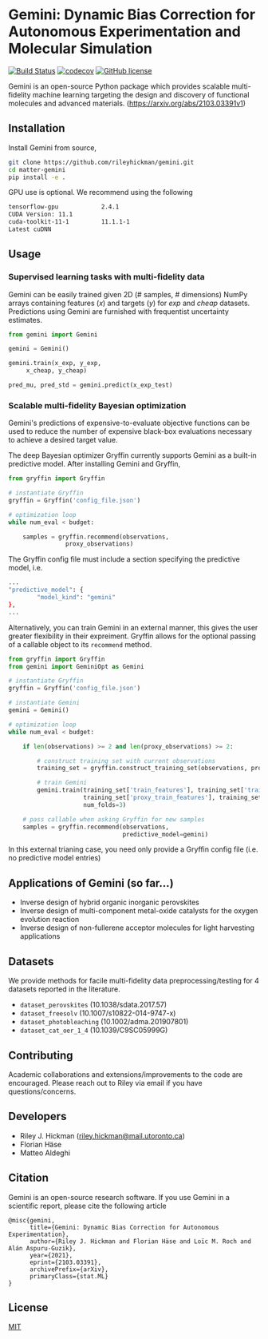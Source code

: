 # Gemini: Dynamic Bias Correction for Autonomous Experimentation and Molecular Simulation

[![Build Status](https://travis-ci.com/rileyhickman/gemini.svg?token=N6jxEx5YcAwy6gVv2bNh&branch=release)](https://travis-ci.com/rileyhickman/gemini)
[![codecov](https://codecov.io/gh/rileyhickman/gemini/branch/release/graph/badge.svg?token=Bdt22mbq31)](https://codecov.io/gh/rileyhickman/gemini)
[![GitHub license](https://img.shields.io/github/license/Naereen/StrapDown.js.svg)](https://github.com/Naereen/StrapDown.js/blob/master/LICENSE)
<!-- [![PyPI pyversions](https://img.shields.io/pypi/pyversions/ansicolortags.svg)](https://pypi.python.org/pypi/ansicolortags/) -->

Gemini is an open-source Python package which provides scalable multi-fidelity machine learning targeting
the design and discovery of functional molecules and advanced materials. (https://arxiv.org/abs/2103.03391v1)

## Installation

<!-- Use the package manager [pip](https://pip.pypa.io/en/stable/) to install Gemini.

```bash
pip install matter-gemini
``` -->

Install Gemini from source,

```bash
git clone https://github.com/rileyhickman/gemini.git
cd matter-gemini
pip install -e .
```

GPU use is optional. We recommend using the following

```bash
tensorflow-gpu            2.4.1
CUDA Version: 11.1
cuda-toolkit-11-1         11.1.1-1
Latest cuDNN
```

## Usage

### Supervised learning tasks with multi-fidelity data

Gemini can be easily trained given 2D (# samples, # dimensions) NumPy arrays containing
features (_x_) and targets (_y_) for _exp_ and _cheap_ datasets. Predictions using Gemini are
furnished with frequentist uncertainty estimates.

```python
from gemini import Gemini

gemini = Gemini()

gemini.train(x_exp, y_exp,
	 x_cheap, y_cheap)

pred_mu, pred_std = gemini.predict(x_exp_test)

```

### Scalable multi-fidelity Bayesian optimization

Gemini's predictions of expensive-to-evaluate objective functions can be used to
reduce the number of expensive black-box evaluations necessary to
achieve a desired target value.

The deep Bayesian optimizer Gryffin currently supports Gemini as a built-in predictive model.
After installing Gemini and Gryffin,

```python
from gryffin import Gryffin

# instantiate Gryffin
gryffin = Gryffin('config_file.json')

# optimization loop
while num_eval < budget:

    samples = gryffin.recommend(observations,
				proxy_observations)
```

The Gryffin config file must include a section specifying the predictive model, i.e.

```bash
...
"predictive_model": {
		"model_kind": "gemini"
},
...
```

Alternatively, you can train Gemini in an external manner, this gives the user
greater flexibility in their expreiment. Gryffin allows for the optional passing of
a callable object to its `recommend` method.

```python
from gryffin import Gryffin
from gemini import GeminiOpt as Gemini

# instantiate Gryffin
gryffin = Gryffin('config_file.json')

# instantiate Gemini
gemini = Gemini()

# optimization loop
while num_eval < budget:

    if len(observations) >= 2 and len(proxy_observations) >= 2:

        # construct training set with current observations
        training_set = gryffin.construct_training_set(observations, proxy_observations)

        # train Gemini
        gemini.train(training_set['train_features'], training_set['train_targets'],
                     training_set['proxy_train_features'], training_set['proxy_train_targets'],
                     num_folds=3)

    # pass callable when asking Gryffin for new samples
    samples = gryffin.recommend(observations,
                                predictive_model=gemini)
```

In this external trianing case, you need only provide a Gryffin config file (i.e. no predictive
model entries)


## Applications of Gemini (so far...)

* Inverse design of hybrid organic inorganic perovskites
* Inverse design of multi-component metal-oxide catalysts for the oxygen evolution reaction
* Inverse design of non-fullerene acceptor molecules for light harvesting applications


## Datasets

We provide methods for facile multi-fidelity data preprocessing/testing for 4 datasets reported in
the literature.

* `dataset_perovskites` (10.1038/sdata.2017.57)
* `dataset_freesolv` (10.1007/s10822-014-9747-x)
* `dataset_photobleaching` (10.1002/adma.201907801)
* `dataset_cat_oer_1_4` (10.1039/C9SC05999G)

## Contributing

Academic collaborations and extensions/improvements to the code are encouraged. Please reach out to Riley via email if you have questions/concerns.

## Developers

* Riley J. Hickman (riley.hickman@mail.utoronto.ca)
* Florian Häse
* Matteo Aldeghi

## Citation

Gemini is an open-source research software. If you use Gemini in a scientific report, please cite the
following article

```
@misc{gemini,
      title={Gemini: Dynamic Bias Correction for Autonomous Experimentation},
      author={Riley J. Hickman and Florian Häse and Loïc M. Roch and Alán Aspuru-Guzik},
      year={2021},
      eprint={2103.03391},
      archivePrefix={arXiv},
      primaryClass={stat.ML}
}
```

## License
[MIT](https://choosealicense.com/licenses/mit/)
